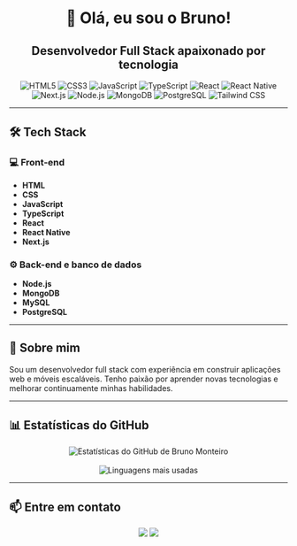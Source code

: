 <h1 align="center">👋 Olá, eu sou o Bruno!</h1>
<h2 align="center">Desenvolvedor Full Stack apaixonado por tecnologia</h2>

<p align="center">
  <img src="https://img.shields.io/badge/HTML5-E34F26?style=for-the-badge&logo=html5&logoColor=white" alt="HTML5" />
  <img src="https://img.shields.io/badge/CSS3-1572B6?style=for-the-badge&logo=css3&logoColor=white" alt="CSS3" />
  <img src="https://img.shields.io/badge/JavaScript-F7DF1E?style=for-the-badge&logo=javascript&logoColor=black" alt="JavaScript" />
  <img src="https://img.shields.io/badge/TypeScript-3178C6?style=for-the-badge&logo=typescript&logoColor=white" alt="TypeScript" />
  <img src="https://img.shields.io/badge/React-61DAFB?style=for-the-badge&logo=react&logoColor=black" alt="React" />
  <img src="https://img.shields.io/badge/React_Native-61DAFB?style=for-the-badge&logo=react&logoColor=black" alt="React Native" />
  <img src="https://img.shields.io/badge/Next.js-000000?style=for-the-badge&logo=next.js&logoColor=white" alt="Next.js" />
  <img src="https://img.shields.io/badge/Node.js-339933?style=for-the-badge&logo=node.js&logoColor=white" alt="Node.js" />
  <img src="https://img.shields.io/badge/MongoDB-47A248?style=for-the-badge&logo=mongodb&logoColor=white" alt="MongoDB" />
  <img src="https://img.shields.io/badge/PostgreSQL-4169E1?style=for-the-badge&logo=postgresql&logoColor=white" alt="PostgreSQL" />
  <img src="https://img.shields.io/badge/Tailwind_CSS-38B2AC?style=for-the-badge&logo=tailwind-css&logoColor=white" alt="Tailwind CSS" />
</p>

---

<h2>🛠 Tech Stack</h2>

<h3>💻 Front-end</h3>

- **HTML**
- **CSS**
- **JavaScript**
- **TypeScript**
- **React**
- **React Native**
- **Next.js**

<h3>⚙️ Back-end e banco de dados</h3>

- **Node.js**
- **MongoDB**
- **MySQL**
- **PostgreSQL**

---

<h2>🚀 Sobre mim</h2>

<p>
  Sou um desenvolvedor full stack com experiência em construir aplicações web e móveis escaláveis. Tenho paixão por aprender novas tecnologias e melhorar continuamente minhas habilidades.
</p>

---

<h2>📊 Estatísticas do GitHub</h2>

<p align="center">
  <img src="https://github-readme-stats.vercel.app/api?username=Brunoxd23&show_icons=true&theme=dracula" alt="Estatísticas do GitHub de Bruno Monteiro" /><br><br>
  <img src="https://github-readme-stats.vercel.app/api/top-langs/?username=Brunoxd23&layout=compact&theme=dracula" alt="Linguagens mais usadas" />
</p>

---

<h2>📫 Entre em contato</h2>

<p align="center">
  <a href="https://www.linkedin.com/in/bruno-monteiro-52b174255/" target="_blank" rel="noopener noreferrer"><img src="https://img.shields.io/badge/-LinkedIn-0077B5?style=for-the-badge&logo=LinkedIn&logoColor=white" /></a>
  <a href="mailto:monteiro_100@outlook.pt" target="_blank" rel="noopener noreferrer"><img src="https://img.shields.io/badge/-Email-D14836?style=for-the-badge&logo=Gmail&logoColor=white" /></a>
</p>
